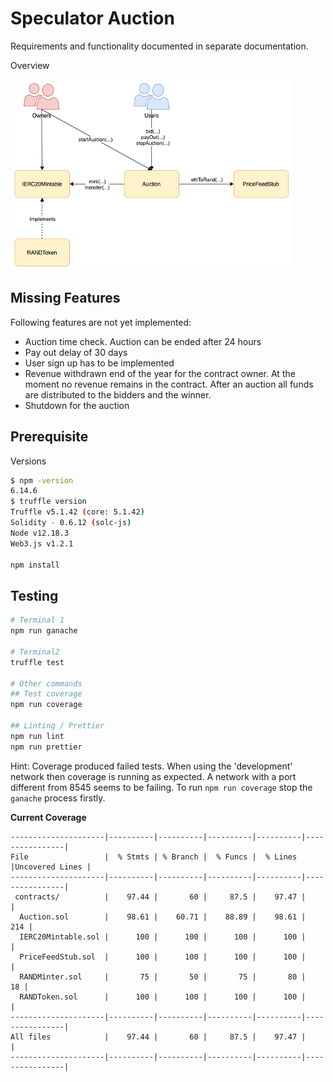 # Speculator Auction

Requirements and functionality documented in separate documentation.

Overview

![Class diagram](/auction-contract.png)

## Missing Features

Following features are not yet implemented:
- Auction time check. Auction can be ended after 24 hours
- Pay out delay of 30 days
- User sign up has to be implemented
- Revenue withdrawn end of the year for the contract owner. At the moment no revenue remains in the contract. After an auction all funds are distributed to the bidders and the winner.
- Shutdown for the auction

## Prerequisite

Versions
```bash
$ npm -version
6.14.6
$ truffle version
Truffle v5.1.42 (core: 5.1.42)
Solidity - 0.6.12 (solc-js)
Node v12.18.3
Web3.js v1.2.1

npm install
```

## Testing

```bash
# Terminal 1
npm run ganache

# Terminal2 
truffle test

# Other commands
## Test coverage
npm run coverage

## Linting / Prettier
npm run lint
npm run prettier
```

Hint: Coverage produced failed tests. When using the 'development' network then coverage is running as expected. A network with a port different from 8545 seems to be failing. To run `npm run coverage` stop the `ganache` process firstly. 

**Current Coverage**
```
---------------------|----------|----------|----------|----------|----------------|
File                 |  % Stmts | % Branch |  % Funcs |  % Lines |Uncovered Lines |
---------------------|----------|----------|----------|----------|----------------|
 contracts/          |    97.44 |       60 |     87.5 |    97.47 |                |
  Auction.sol        |    98.61 |    60.71 |    88.89 |    98.61 |            214 |
  IERC20Mintable.sol |      100 |      100 |      100 |      100 |                |
  PriceFeedStub.sol  |      100 |      100 |      100 |      100 |                |
  RANDMinter.sol     |       75 |       50 |       75 |       80 |             18 |
  RANDToken.sol      |      100 |      100 |      100 |      100 |                |
---------------------|----------|----------|----------|----------|----------------|
All files            |    97.44 |       60 |     87.5 |    97.47 |                |
---------------------|----------|----------|----------|----------|----------------|
```